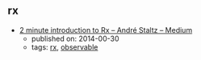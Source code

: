 rx 
---
* [2 minute introduction to Rx – André Staltz – Medium](https://medium.com/@andrestaltz/2-minute-introduction-to-rx-24c8ca793877)
    * published on: 2014-00-30
    * tags: [rx](../tags/rx.md), [observable](../tags/observable.md)
